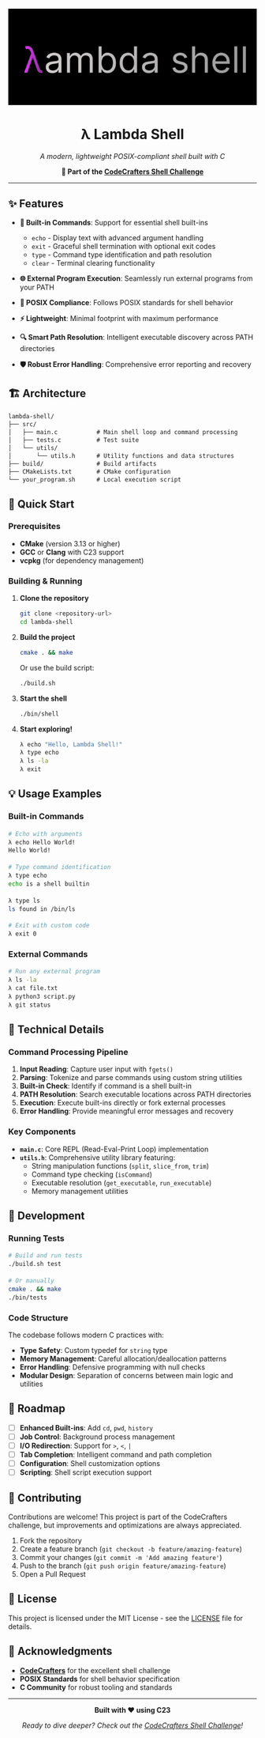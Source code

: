 <div align="center">

![Lambda Shell](lambdashell.png)

# λ Lambda Shell

*A modern, lightweight POSIX-compliant shell built with C*

**🚀 Part of the [CodeCrafters Shell Challenge](https://app.codecrafters.io/courses/shell/overview)**

</div>

---

## ✨ Features

- **🔧 Built-in Commands**: Support for essential shell built-ins
  - `echo` - Display text with advanced argument handling
  - `exit` - Graceful shell termination with optional exit codes
  - `type` - Command type identification and path resolution
  - `clear` - Terminal clearing functionality

- **🌐 External Program Execution**: Seamlessly run external programs from your PATH
- **🎯 POSIX Compliance**: Follows POSIX standards for shell behavior
- **⚡ Lightweight**: Minimal footprint with maximum performance
- **🔍 Smart Path Resolution**: Intelligent executable discovery across PATH directories
- **🛡️ Robust Error Handling**: Comprehensive error reporting and recovery

## 🏗️ Architecture

```
lambda-shell/
├── src/
│   ├── main.c           # Main shell loop and command processing
│   ├── tests.c          # Test suite
│   └── utils/
│       └── utils.h      # Utility functions and data structures
├── build/               # Build artifacts
├── CMakeLists.txt       # CMake configuration
└── your_program.sh      # Local execution script
```

## 🚀 Quick Start

### Prerequisites

- **CMake** (version 3.13 or higher)
- **GCC** or **Clang** with C23 support
- **vcpkg** (for dependency management)

### Building & Running

1. **Clone the repository**
   ```bash
   git clone <repository-url>
   cd lambda-shell
   ```

2. **Build the project**
   ```bash
   cmake . && make
   ```

   Or use the build script:
   ```bash
   ./build.sh
   ```

3. **Start the shell**
   ```bash
   ./bin/shell
   ```

4. **Start exploring!**
   ```bash
   λ echo "Hello, Lambda Shell!"
   λ type echo
   λ ls -la
   λ exit
   ```

## 💡 Usage Examples

### Built-in Commands

```bash
# Echo with arguments
λ echo Hello World!
Hello World!

# Type command identification
λ type echo
echo is a shell builtin

λ type ls
ls found in /bin/ls

# Exit with custom code
λ exit 0
```

### External Commands

```bash
# Run any external program
λ ls -la
λ cat file.txt
λ python3 script.py
λ git status
```

## 🔧 Technical Details

### Command Processing Pipeline

1. **Input Reading**: Capture user input with `fgets()`
2. **Parsing**: Tokenize and parse commands using custom string utilities
3. **Built-in Check**: Identify if command is a shell built-in
4. **PATH Resolution**: Search executable locations across PATH directories
5. **Execution**: Execute built-ins directly or fork external processes
6. **Error Handling**: Provide meaningful error messages and recovery

### Key Components

- **`main.c`**: Core REPL (Read-Eval-Print Loop) implementation
- **`utils.h`**: Comprehensive utility library featuring:
  - String manipulation functions (`split`, `slice_from`, `trim`)
  - Command type checking (`isCommand`)
  - Executable resolution (`get_executable`, `run_executable`)
  - Memory management utilities

## 🧪 Development

### Running Tests

```bash
# Build and run tests
./build.sh test

# Or manually
cmake . && make
./bin/tests
```

### Code Structure

The codebase follows modern C practices with:
- **Type Safety**: Custom typedef for `string` type
- **Memory Management**: Careful allocation/deallocation patterns
- **Error Handling**: Defensive programming with null checks
- **Modular Design**: Separation of concerns between main logic and utilities

## 🎯 Roadmap

- [ ] **Enhanced Built-ins**: Add `cd`, `pwd`, `history`
- [ ] **Job Control**: Background process management
- [ ] **I/O Redirection**: Support for `>`, `<`, `|`
- [ ] **Tab Completion**: Intelligent command and path completion
- [ ] **Configuration**: Shell customization options
- [ ] **Scripting**: Shell script execution support

## 🤝 Contributing

Contributions are welcome! This project is part of the CodeCrafters challenge, but improvements and optimizations are always appreciated.

1. Fork the repository
2. Create a feature branch (`git checkout -b feature/amazing-feature`)
3. Commit your changes (`git commit -m 'Add amazing feature'`)
4. Push to the branch (`git push origin feature/amazing-feature`)
5. Open a Pull Request

## 📝 License

This project is licensed under the MIT License - see the [LICENSE](LICENSE) file for details.

## 🙏 Acknowledgments

- **[CodeCrafters](https://codecrafters.io)** for the excellent shell challenge
- **POSIX Standards** for shell behavior specification
- **C Community** for robust tooling and standards

---

<div align="center">

**Built with ❤️ using C23**

*Ready to dive deeper? Check out the [CodeCrafters Shell Challenge](https://app.codecrafters.io/courses/shell/overview)!*

</div>
